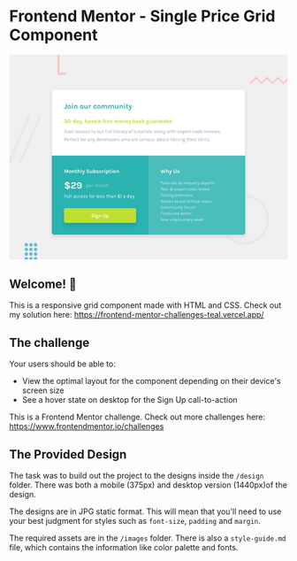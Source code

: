 # Frontend Mentor - Single Price Grid Component

![Design preview for the Single Price Grid Component coding challenge](./design/desktop-preview.jpg)

## Welcome! 👋

This is a responsive grid component made with HTML and CSS. Check out my solution here: https://frontend-mentor-challenges-teal.vercel.app/

## The challenge

Your users should be able to:

- View the optimal layout for the component depending on their device's screen size
- See a hover state on desktop for the Sign Up call-to-action

This is a Frontend Mentor challenge. Check out more challenges here: https://www.frontendmentor.io/challenges

## The Provided Design 

The task was to build out the project to the designs inside the `/design` folder. There was both a mobile (375px) and desktop version (1440px)of the design. 

The designs are in JPG static format. This will mean that you'll need to use your best judgment for styles such as `font-size`, `padding` and `margin`. 

The required assets are in the `/images` folder. There is also a `style-guide.md` file, which contains the information like color palette and fonts.
